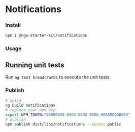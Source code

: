# Notifications

### Install

```bash
npm i @ngx-starter-kit/notifications
```

### Usage

## Running unit tests

Run `ng test breadcrumbs` to execute the unit tests.

### Publish

```bash
# build
ng build notifications
# replace your npm key
export NPM_TOKEN="00000000-0000-0000-0000-000000000000"
# publish
npm publish dist/libs/notifications --access public
```
